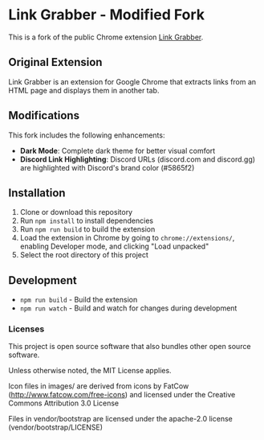 # Link Grabber - Modified Fork

This is a fork of the public Chrome extension [Link Grabber](https://chrome.google.com/webstore/detail/link-grabber/caodelkhipncidmoebgbbeemedohcdma).

## Original Extension

Link Grabber is an extension for Google Chrome that extracts links from an HTML page and displays them in another tab.

## Modifications

This fork includes the following enhancements:

- **Dark Mode**: Complete dark theme for better visual comfort
- **Discord Link Highlighting**: Discord URLs (discord.com and discord.gg) are highlighted with Discord's brand color (#5865f2)

## Installation

1. Clone or download this repository
2. Run `npm install` to install dependencies
3. Run `npm run build` to build the extension
4. Load the extension in Chrome by going to `chrome://extensions/`, enabling Developer mode, and clicking "Load unpacked"
5. Select the root directory of this project

## Development

- `npm run build` - Build the extension
- `npm run watch` - Build and watch for changes during development

### Licenses ###

This project is open source software that also bundles other open source
software.

Unless otherwise noted, the MIT License applies.

Icon files in images/ are derived from icons by FatCow
(http://www.fatcow.com/free-icons) and licensed under the Creative Commons
Attribution 3.0 License

Files in vendor/bootstrap are licensed under the apache-2.0 license
(vendor/bootstrap/LICENSE)
